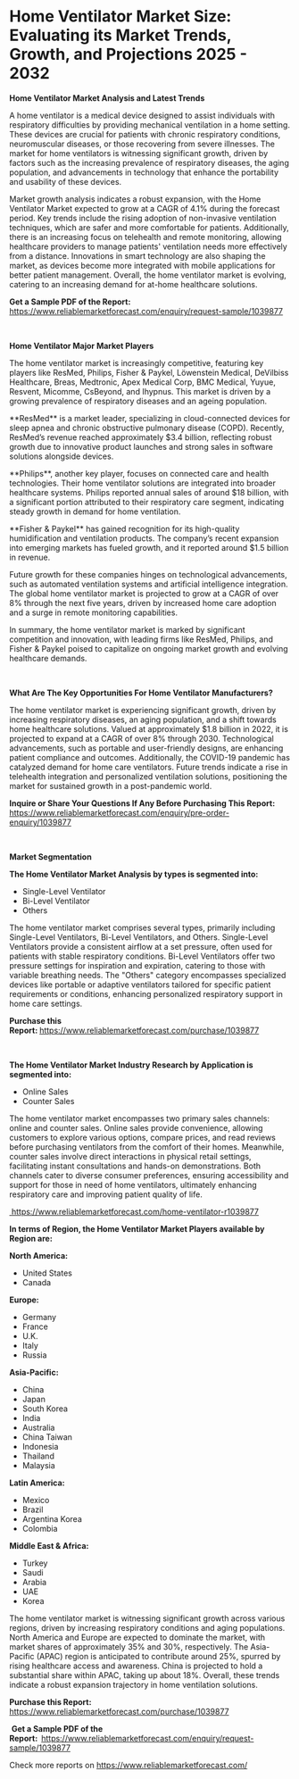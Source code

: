 <p><h1>Home Ventilator Market Size: Evaluating its Market Trends, Growth, and Projections 2025 - 2032</h1></p><p><strong>Home Ventilator Market Analysis and Latest Trends</strong></p>
<p><p>A home ventilator is a medical device designed to assist individuals with respiratory difficulties by providing mechanical ventilation in a home setting. These devices are crucial for patients with chronic respiratory conditions, neuromuscular diseases, or those recovering from severe illnesses. The market for home ventilators is witnessing significant growth, driven by factors such as the increasing prevalence of respiratory diseases, the aging population, and advancements in technology that enhance the portability and usability of these devices.</p><p>Market growth analysis indicates a robust expansion, with the Home Ventilator Market expected to grow at a CAGR of 4.1% during the forecast period. Key trends include the rising adoption of non-invasive ventilation techniques, which are safer and more comfortable for patients. Additionally, there is an increasing focus on telehealth and remote monitoring, allowing healthcare providers to manage patients' ventilation needs more effectively from a distance. Innovations in smart technology are also shaping the market, as devices become more integrated with mobile applications for better patient management. Overall, the home ventilator market is evolving, catering to an increasing demand for at-home healthcare solutions.</p></p>
<p><strong>Get a Sample PDF of the Report:&nbsp;</strong> <a href="https://www.reliablemarketforecast.com/enquiry/request-sample/1039877?utm_campaign=2280&utm_medium=2&utm_source=Github&utm_content=ia&utm_term=21022025&utm_id=home-ventilator">https://www.reliablemarketforecast.com/enquiry/request-sample/1039877</a></p>
<p>&nbsp;</p>
<p><strong>Home Ventilator Major Market Players</strong></p>
<p><p>The home ventilator market is increasingly competitive, featuring key players like ResMed, Philips, Fisher & Paykel, Löwenstein Medical, DeVilbiss Healthcare, Breas, Medtronic, Apex Medical Corp, BMC Medical, Yuyue, Resvent, Micomme, CsBeyond, and Ihypnus. This market is driven by a growing prevalence of respiratory diseases and an ageing population.</p><p>**ResMed** is a market leader, specializing in cloud-connected devices for sleep apnea and chronic obstructive pulmonary disease (COPD). Recently, ResMed’s revenue reached approximately $3.4 billion, reflecting robust growth due to innovative product launches and strong sales in software solutions alongside devices.</p><p>**Philips**, another key player, focuses on connected care and health technologies. Their home ventilator solutions are integrated into broader healthcare systems. Philips reported annual sales of around $18 billion, with a significant portion attributed to their respiratory care segment, indicating steady growth in demand for home ventilation.</p><p>**Fisher & Paykel** has gained recognition for its high-quality humidification and ventilation products. The company’s recent expansion into emerging markets has fueled growth, and it reported around $1.5 billion in revenue.</p><p>Future growth for these companies hinges on technological advancements, such as automated ventilation systems and artificial intelligence integration. The global home ventilator market is projected to grow at a CAGR of over 8% through the next five years, driven by increased home care adoption and a surge in remote monitoring capabilities.</p><p>In summary, the home ventilator market is marked by significant competition and innovation, with leading firms like ResMed, Philips, and Fisher & Paykel poised to capitalize on ongoing market growth and evolving healthcare demands.</p></p>
<p>&nbsp;</p>
<p><strong>What Are The Key Opportunities For Home Ventilator Manufacturers?</strong></p>
<p><p>The home ventilator market is experiencing significant growth, driven by increasing respiratory diseases, an aging population, and a shift towards home healthcare solutions. Valued at approximately $1.8 billion in 2022, it is projected to expand at a CAGR of over 8% through 2030. Technological advancements, such as portable and user-friendly designs, are enhancing patient compliance and outcomes. Additionally, the COVID-19 pandemic has catalyzed demand for home care ventilators. Future trends indicate a rise in telehealth integration and personalized ventilation solutions, positioning the market for sustained growth in a post-pandemic world.</p></p>
<p><strong>Inquire or Share Your Questions If Any Before Purchasing This Report:</strong> <a href="https://www.reliablemarketforecast.com/enquiry/pre-order-enquiry/1039877?utm_campaign=2280&utm_medium=2&utm_source=Github&utm_content=ia&utm_term=21022025&utm_id=home-ventilator">https://www.reliablemarketforecast.com/enquiry/pre-order-enquiry/1039877</a></p>
<p>&nbsp;</p>
<p><strong>Market Segmentation</strong></p>
<p><strong>The Home Ventilator Market Analysis by types is segmented into:</strong></p>
<p><ul><li>Single-Level Ventilator</li><li>Bi-Level Ventilator</li><li>Others</li></ul></p>
<p><p>The home ventilator market comprises several types, primarily including Single-Level Ventilators, Bi-Level Ventilators, and Others. Single-Level Ventilators provide a consistent airflow at a set pressure, often used for patients with stable respiratory conditions. Bi-Level Ventilators offer two pressure settings for inspiration and expiration, catering to those with variable breathing needs. The "Others" category encompasses specialized devices like portable or adaptive ventilators tailored for specific patient requirements or conditions, enhancing personalized respiratory support in home care settings.</p></p>
<p><strong>Purchase this Report:&nbsp;</strong><a href="https://www.reliablemarketforecast.com/purchase/1039877?utm_campaign=2280&utm_medium=2&utm_source=Github&utm_content=ia&utm_term=21022025&utm_id=home-ventilator">https://www.reliablemarketforecast.com/purchase/1039877</a></p>
<p>&nbsp;</p>
<p><strong>The Home Ventilator Market Industry Research by Application is segmented into:</strong></p>
<p><ul><li>Online Sales</li><li>Counter Sales</li></ul></p>
<p><p>The home ventilator market encompasses two primary sales channels: online and counter sales. Online sales provide convenience, allowing customers to explore various options, compare prices, and read reviews before purchasing ventilators from the comfort of their homes. Meanwhile, counter sales involve direct interactions in physical retail settings, facilitating instant consultations and hands-on demonstrations. Both channels cater to diverse consumer preferences, ensuring accessibility and support for those in need of home ventilators, ultimately enhancing respiratory care and improving patient quality of life.</p></p>
<p><a href="https://www.reliablemarketforecast.com/home-ventilator-r1039877?utm_campaign=2280&utm_medium=2&utm_source=Github&utm_content=ia&utm_term=21022025&utm_id=home-ventilator">&nbsp;https://www.reliablemarketforecast.com/home-ventilator-r1039877</a></p>
<p><strong>In terms of Region, the Home Ventilator Market Players available by Region are:</strong></p>
<p>
    <p> <strong> North America: </strong>
        <ul>
            <li>United States</li>
            <li>Canada</li>
        </ul>
        </p> 
    <p> <strong> Europe: </strong>
        <ul>
            <li>Germany</li>
            <li>France</li>
            <li>U.K.</li>
            <li>Italy</li>
            <li>Russia</li>
        </ul>
        </p> 
    <p> <strong> Asia-Pacific: </strong>
        <ul>
            <li>China</li>
            <li>Japan</li>
            <li>South Korea</li>
            <li>India</li>
            <li>Australia</li>
            <li>China Taiwan</li>
            <li>Indonesia</li>
            <li>Thailand</li>
            <li>Malaysia</li>
        </ul>
        </p> 
    <p> <strong> Latin America: </strong>
        <ul>
            <li>Mexico</li>
            <li>Brazil</li>
            <li>Argentina Korea</li>
            <li>Colombia</li>
        </ul>
        </p> 
    <p> <strong> Middle East & Africa: </strong>
        <ul>
            <li>Turkey</li>
            <li>Saudi</li>
            <li>Arabia</li>
            <li>UAE</li>
            <li>Korea</li>
        </ul>
    </p>
    </p>
<p><p>The home ventilator market is witnessing significant growth across various regions, driven by increasing respiratory conditions and aging populations. North America and Europe are expected to dominate the market, with market shares of approximately 35% and 30%, respectively. The Asia-Pacific (APAC) region is anticipated to contribute around 25%, spurred by rising healthcare access and awareness. China is projected to hold a substantial share within APAC, taking up about 18%. Overall, these trends indicate a robust expansion trajectory in home ventilation solutions.</p></p>
<p><strong>Purchase this Report: </strong><a href="https://www.reliablemarketforecast.com/purchase/1039877?utm_campaign=2280&utm_medium=2&utm_source=Github&utm_content=ia&utm_term=21022025&utm_id=home-ventilator">https://www.reliablemarketforecast.com/purchase/1039877</a></p>
<p>&nbsp;<strong>Get a Sample PDF of the Report:&nbsp;&nbsp;</strong><a href="https://www.reliablemarketforecast.com/enquiry/request-sample/1039877?utm_campaign=2280&utm_medium=2&utm_source=Github&utm_content=ia&utm_term=21022025&utm_id=home-ventilator">https://www.reliablemarketforecast.com/enquiry/request-sample/1039877</a></p>
<p><strong></strong></p>
<p>Check more reports on <a href="https://www.reliablemarketforecast.com/?utm_campaign=2280&utm_medium=2&utm_source=Github&utm_content=ia&utm_term=21022025&utm_id=home-ventilator">https://www.reliablemarketforecast.com/</a></p>